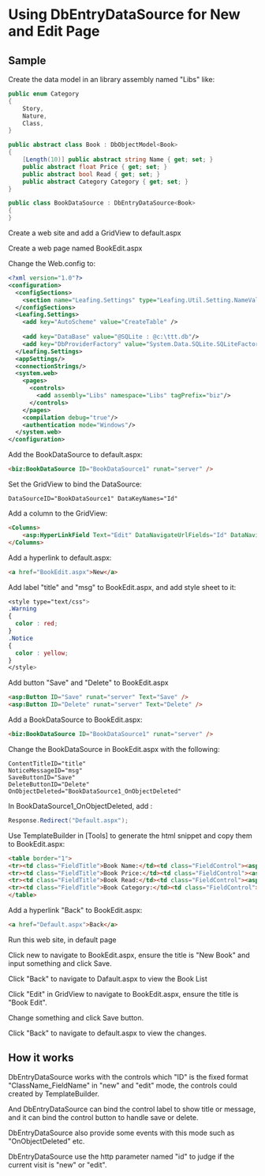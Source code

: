 Using DbEntryDataSource for New and Edit Page
==========

Sample
----------

Create the data model in an library assembly named "Libs" like:

````c#
public enum Category
{
    Story,
    Nature,
    Class,
}

public abstract class Book : DbObjectModel<Book>
{
    [Length(10)] public abstract string Name { get; set; }
    public abstract float Price { get; set; }
    public abstract bool Read { get; set; }
    public abstract Category Category { get; set; }
}

public class BookDataSource : DbEntryDataSource<Book>
{
}
````

Create a web site and add a GridView to default.aspx

Create a web page named BookEdit.aspx

Change the Web.config to:

````xml
<?xml version="1.0"?>
<configuration>
  <configSections>
    <section name="Leafing.Settings" type="Leafing.Util.Setting.NameValueSectionHandler, Leafing.Util"/>
  </configSections>
  <Leafing.Settings>
    <add key="AutoScheme" value="CreateTable" />
    
    <add key="DataBase" value="@SQLite : @c:\ttt.db"/>
    <add key="DbProviderFactory" value="System.Data.SQLite.SQLiteFactory, System.Data.SQLite, Version=1.0.47.2, Culture=neutral, PublicKeyToken=db937bc2d44ff139"/>
  </Leafing.Settings>
  <appSettings/>
  <connectionStrings/>
  <system.web>
    <pages>
      <controls>
        <add assembly="Libs" namespace="Libs" tagPrefix="biz"/>
      </controls>
    </pages>
    <compilation debug="true"/>
    <authentication mode="Windows"/>
  </system.web>
</configuration>
````

Add the BookDataSource to default.aspx:

````html
<biz:BookDataSource ID="BookDataSource1" runat="server" />
````

Set the GridView to bind the DataSource:

````
DataSourceID="BookDataSource1" DataKeyNames="Id"
````

Add a column to the GridView:

````html
<Columns>
    <asp:HyperLinkField Text="Edit" DataNavigateUrlFields="Id" DataNavigateUrlFormatString="~/BookEdit.aspx?Id={0}" />
</Columns>
````

Add a hyperlink to default.aspx:

````html
<a href="BookEdit.aspx">New</a>
````

Add label "title" and "msg" to BookEdit.aspx, and add style sheet to it:

````css
<style type="text/css">
.Warning
{
  color : red;
}
.Notice
{
  color : yellow;
}
</style>
````

Add button "Save" and "Delete" to BookEdit.aspx

````html
<asp:Button ID="Save" runat="server" Text="Save" />
<asp:Button ID="Delete" runat="server" Text="Delete" />
````

Add a BookDataSource to BookEdit.aspx:

````html
<biz:BookDataSource ID="BookDataSource1" runat="server" />
````

Change the BookDataSource in BookEdit.aspx with the following:

````
ContentTitleID="title"
NoticeMessageID="msg"
SaveButtonID="Save"
DeleteButtonID="Delete"
OnObjectDeleted="BookDataSource1_OnObjectDeleted"
````

In BookDataSource1_OnObjectDeleted, add :

````c#
Response.Redirect("Default.aspx");
````

Use TemplateBuilder in [Tools] to generate the html snippet and copy them to BookEdit.aspx:

````html
<table border="1">
<tr><td class="FieldTitle">Book Name:</td><td class="FieldControl"><asp:TextBox ID="Book_Name" runat="server" MaxLength="50" Columns="50" /></td></tr>
<tr><td class="FieldTitle">Book Price:</td><td class="FieldControl"><asp:TextBox ID="Book_Price" runat="server" MaxLength="20" Columns="20" /></td></tr>
<tr><td class="FieldTitle">Book Read:</td><td class="FieldControl"><asp:CheckBox ID="Book_Read" runat="server" /></td></tr>
<tr><td class="FieldTitle">Book Category:</td><td class="FieldControl"><asp:DropDownList ID="Book_Category" runat="server"><asp:ListItem Text="Story" Value="Story" /><asp:ListItem Text="Nature" Value="Nature" /><asp:ListItem Text="Class" Value="Class" /></asp:DropDownList></td></tr>
</table>
````

Add a hyperlink "Back" to BookEdit.aspx:

````html
<a href="Default.aspx">Back</a>
````

Run this web site, in default page

Click new to navigate to BookEdit.aspx, ensure the title is "New Book" and input something and click Save.

Click "Back" to navigate to Dafault.aspx to view the Book List

Click "Edit" in GridView to navigate to BookEdit.aspx, ensure the title is "Book Edit".

Change something and click Save button.

Click "Back" to navigate to default.aspx to view the changes.

How it works
----------

DbEntryDataSource works with the controls which "ID" is the fixed format "ClassName_FieldName" in "new" and "edit" mode, the controls could created by TemplateBuilder.

And DbEntryDataSource can bind the control label to show title or message, and it can bind the control button to handle save or delete.

DbEntryDataSource also provide some events with this mode such as "OnObjectDeleted" etc.

DbEntryDataSource use the http parameter named "id" to judge if the current visit is "new" or "edit".

